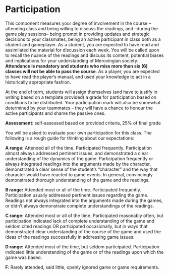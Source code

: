 # Participation

This component measures your degree of involvement in the course – attending class and being willing to discuss the readings, and –during the game play sessions– being prompt in providing updates and strategic decisions to your classmates, being an active participant in class both as a student and gameplayer. As a student, you are expected to have read and assimilated the material for discussion each week. You will be called upon to recall the nuance of the readings and discuss its content, potential biases and implications for your understanding of Merovingian society. **Attendance is mandatory and students who miss more than six (6) classes will not be able to pass the course**. As a player, you are expected to have read the player’s manual, and used your knowledge to act in a historically appropriate fashion.&#x20;

At the end of term, students will assign themselves (and have to justify in writing based on a template provided) a grade for participation based on conditions to be distributed. Your participation mark will also be somewhat determined by your teammates – they will have a chance to honour the active participants and shame the passive ones.

**Assessment**: self-assessed based on provided criteria, 25% of final grade

You will be asked to evaluate your own participation for this class. The following is a rough guide for thinking about our expectations:

**A range:**  Attended all of the time.  Participated frequently.  Participation almost always addressed pertinent issues, and demonstrated a clear understanding of the dynamics of the game.  Participation frequently or always integrated readings into the arguments made by the character, demonstrated a clear sense of the student’s “character” and the way that character would have reacted to game events.  In general, convincingly demonstrated thorough understanding of the game and the readings. &#x20;

**B range:** Attended most or all of the time.  Participated frequently.  Participation usually addressed pertinent issues regarding the game.  Readings not always integrated into the arguments made during the games, or didn’t always demonstrate complete understandings of the readings. &#x20;

**C range:**  Attended most or all of the time.  Participated reasonably often, but participation indicated lack of complete understanding of the game and seldom cited readings OR participated occasionally, but in ways that demonstrated clear understanding of the course of the game and used the ideas of the readings successfully in addressing game issues.

**D range:**  Attended most of the time, but seldom participated.  Participation indicated little understanding of the game or of the readings upon which the game was based.

**F**:  Rarely attended, said little, openly ignored game or game requirements.
